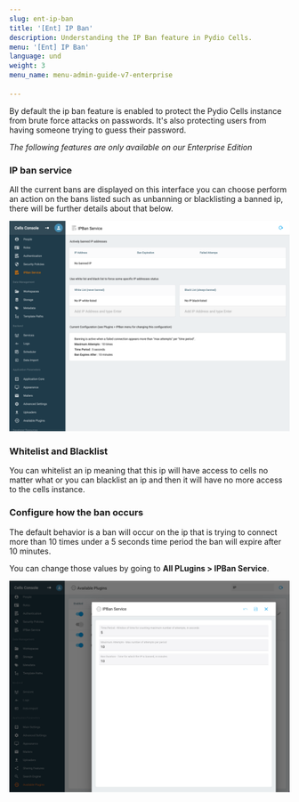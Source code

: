 ```yaml
---
slug: ent-ip-ban
title: '[Ent] IP Ban'
description: Understanding the IP Ban feature in Pydio Cells.
menu: '[Ent] IP Ban'
language: und
weight: 3
menu_name: menu-admin-guide-v7-enterprise

---
```

By default the ip ban feature is enabled to protect the Pydio Cells instance from brute force attacks on passwords.
It's also protecting users from having someone trying to guess their password.

_The following features are only available on our Enterprise Edition_

### IP ban service

All the current bans are displayed on this interface you can choose perform an action on the bans listed such as
unbanning or blacklisting a banned ip, there will be further details about that below.

![](../../images/5_securing_your_data/securing_user_access/ip_ban_service/ip_ban_service_interface.png)

### Whitelist and Blacklist

You can whitelist an ip meaning that this ip will have access to cells no matter what or you can blacklist an ip and then it will have no more access to the cells instance.

### Configure how the ban occurs

The default behavior is a ban will occur on the ip that is trying to connect more than 10 times under a 5 seconds time period the ban will expire after 10 minutes.

You can change those values by going to **All PLugins > IPBan Service**.

![](../../images/5_securing_your_data/securing_user_access/ip_ban_service/ip_ban_settings.png)
